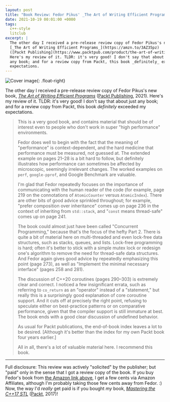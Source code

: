 ```yaml
---
layout: post
title: "Book Review: Fedor Pikus' _The Art of Writing Efficient Programs_"
date: 2021-10-19 00:01:00 +0000
tags:
  c++-style
  litclub
excerpt: |
  The other day I received a pre-release review copy of Fedor Pikus's new book,
  [_The Art of Writing Efficient Programs_](https://amzn.to/3AZ35pz)
  ([Packt Publishing](https://www.packtpub.com/product/the-art-of-writing-efficient-programs/9781800208117), 2021).
  Here's my review of it. TLDR: it's very good! I don't say that about just
  any book; and for a review copy from Packt, this book _definitely_ exceeded my
  expectations.
---
```


![Cover image](/blog/images/2021-10-19-the-art-of-writing-efficient-programs.jpg){: .float-right}

The other day I received a pre-release review copy of Fedor Pikus's new book,
[_The Art of Writing Efficient Programs_](https://amzn.to/3AZ35pz)
([Packt Publishing](https://www.packtpub.com/product/the-art-of-writing-efficient-programs/9781800208117), 2021).
Here's my review of it. TLDR: it's very good! I don't say that about just
any book; and for a review copy from Packt, this book _definitely_ exceeded my
expectations.

> This is a very good book, and contains material that should be of interest even to
> people who don't work in super "high performance" environments.
>
> Fedor does well to begin with the fact that the meaning of "performance" is context-dependent,
> and the hard medicine that performance must be measured, not guessed at. The extended example
> on pages 21–28 is a bit hard to follow, but definitely illustrates how performance can sometimes
> be affected by microscopic, seemingly irrelevant changes. The worked examples on `perf`,
> `google-pprof`, and Google Benchmark are valuable.
>
> I'm glad that Fedor repeatedly focuses on the importance of communicating with the human reader
> of the code (for example, page 219 on the connotations of `AtomicCounter` versus `AtomicIndex`).
> There are other bits of good advice sprinkled throughout; for example, "prefer composition
> over inheritance" comes up on page 236 in the context of inheriting from `std::stack`,
> and "`const` means thread-safe" comes up on page 241.
>
> The book could almost just have been called "Concurrent Programming," because that's
> the focus of the hefty Part 2. There is quite a bit of material here on multi-threaded
> and even lock-free data structures, such as stacks, queues, and lists. Lock-free programming
> is hard; often it's better to stick with a simple mutex lock or redesign one's algorithm
> to remove the need for thread-safe data structures. And Fedor again gives good advice
> by repeatedly emphasizing this point (page 273), as well as "Implement the minimal
> necessary interface" (pages 258 and 281).
>
> The discussion of C++20 coroutines (pages 290–303) is extremely clear and correct.
> I noticed a few insignificant errata, such as referring to `co_return` as an "operator"
> instead of a "statement," but really this is a surprisingly good explanation of core
> coroutine support. And it cuts off at precisely the right point, refusing to speculate
> either on best-practice patterns or on comparative performance, given that the compiler
> support is still immature at best. The book ends with a good clear discussion of
> undefined behavior.
>
> As usual for Packt publications, the end-of-book index leaves a lot to be desired.
> [Although it's better than the index for my own Packt book four years earlier.]
>
> All in all, there's a lot of valuable material here. I recommend this book.

----

Full disclosure: This review was actively "solicited" by the publisher; but "paid" only
in the sense that I got a review copy of the book. If you buy Fedor's book from
[the Amazon link above](https://amzn.to/3AZ35pz), I get a few cents via Amazon Affiliates,
although I'm probably taking those few cents away from Fedor. :) Now, the way I'd
_really_ get paid is if you bought _my_ book,
[_Mastering the C++17 STL_](https://amzn.to/34rWnt9)
([Packt](https://www.packtpub.com/product/mastering-the-c-17-stl/9781787126824), 2017)!
